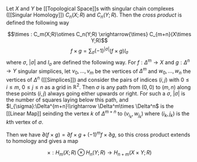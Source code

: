 
Let $X$ and $Y$ be [[Topological Space]]s with singular chain complexes ([[Singular Homology]]) $C_n(X;R)$ and $C_n(Y;R)$. 
Then the *cross product* is defined the following way

$$\times : C_m(X;R)\otimes C_n(Y;R) \xrightarrow{\times} C_{m+n}(X\times Y;R)$$
$$ f\times g = \sum_{\sigma} (-1)^{|\sigma|}(f\times g) l_{\sigma}$$
where $\sigma$, $|\sigma|$ and $l_{\sigma}$ are defined the following way. For $f:\Delta^m\rightarrow X$ and $g:\Delta^n \rightarrow Y$ singular simplices, let $v_0,\dots,v_m$ be the vertices of $\Delta^m$ and $w_0,\dots,w_n$ the vertices of $\Delta^n$ ([[Simplices]]) and consider the pairs of indices $(i,j)$ with $0\leq i\leq m$, $0\leq j\leq n$ as a grid in $\mathbb{R}^2$. Then $\sigma$ is any path from $(0,0)$ to $(m,n)$ along these points $(i,j)$ always going either upwards or right. 
For such a $\sigma$, $|\sigma|$ is the number of squares laying below this path, and $l_{\sigma}:\Delta^{m+n}\\rightarrow \Delta^m\times \Delta^n$ is the [[Linear Map]] seinding the vertex $k$ of $\Delta^{m+n}$ to $(v_{i_k},w_{j_k})$ where $(i_k,j_k)$ is the $k$th vertex of $\sigma$.

Then we have $\partial (f\times g) = \partial f \times g + (-1)^m f\times \partial g$, so this cross product extends to homology and gives a map 

$$ \times : H_m(X;R)\otimes H_n(Y;R)\rightarrow H_{n+m}(X\times Y;R)$$ 

